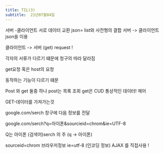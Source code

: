 ```yaml
---
title: TIL(3)
subtitle:  21년07월04일
---
```

서버 -클라이언트 서로 데이터 교환
json= list와 사전형의 결합
서버 -> 클라이언트 json을 이용

클라이언트 -> 서버 (get) request !

각자의 서류가 다르기 떄문에 청구의 따라 달라짐

get요청 혹은 host의 요청

동작하는 기능이 다르기 떄문

Post 와 get 둘중 하나
post는 목록 조회
get은 CUD 통상적인 데이터! 제어

GET-데이터를 가져가는것

google.com/serch 창구에 다음 정보를 전달

google.com/serch?q=아이폰&sourcieid=chrom&ie=UTF-8

Q는 아이폰 (검색어)serch 의 주 (q -> 아이폰)

sourceid=chrom 브라우저정보
ie=utf-8 (인코딩 정보)
AJAX 를 직접사용 !
